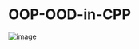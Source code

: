 # OOP-OOD-in-CPP


  ![image](https://github.com/user-attachments/assets/94a193f9-2674-4818-b99e-e85b9299b81d)




